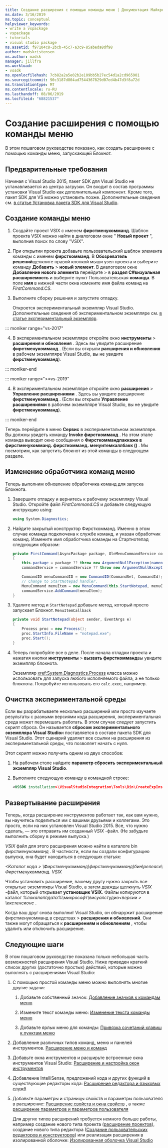 ```yaml
---
title: Создание расширения с помощью команды меню | Документация Майкрософт
ms.date: 3/16/2019
ms.topic: conceptual
helpviewer_keywords:
- write a vspackage
- vspackage
- tutorials
- visual studio package
ms.assetid: f97104c8-2bcb-45c7-a3c9-85abeda8df98
author: madskristensen
ms.author: madsk
manager: jillfra
ms.workload:
- vssdk
ms.openlocfilehash: 7cb82a2a5e02b2e109bb5b27ec54d1a2cd965901
ms.sourcegitcommit: 90c3187d804ad7544367829d07ed4b47d3f8a72d
ms.translationtype: MT
ms.contentlocale: ru-RU
ms.lasthandoff: 08/06/2019
ms.locfileid: "68821537"
---
```

# <a name="create-an-extension-with-a-menu-command"></a>Создание расширения с помощью команды меню

В этом пошаговом руководстве показано, как создать расширение с помощью команды меню, запускающей Блокнот.

## <a name="prerequisites"></a>Предварительные требования

Начиная с Visual Studio 2015, пакет SDK для Visual Studio не устанавливается из центра загрузки. Он входит в состав программы установки Visual Studio как дополнительный компонент. Кроме того, пакет SDK для VS можно установить позже. Дополнительные сведения см. [в статье Установка пакета SDK для Visual Studio](../extensibility/installing-the-visual-studio-sdk.md).

## <a name="create-a-menu-command"></a>Создание команды меню

1. Создайте проект VSIX с именем **фирстменукомманд**. Шаблон проекта VSIX можно найти в диалоговом окне " **Новый проект** ", выполнив поиск по слову "VSIX".

2. При открытии проекта добавьте пользовательский шаблон элемента команды с именем **фирсткомманд**. В **Обозреватель решений**щелкните правой кнопкой мыши узел проекта и выберите команду **Добавить** > **новый элемент**. В диалоговом окне **Добавление нового элемента** перейдите  > в **раздел C#визуальная**  **расширяемость** и выберите пункт Пользовательская **команда**. В поле **имя** в нижней части окна измените имя файла команд на *FirstCommand.CS*.

3. Выполните сборку решения и запустите отладку.

    Откроется экспериментальный экземпляр Visual Studio. Дополнительные сведения об экспериментальном экземпляре см. [в статье экспериментальный экземпляр](../extensibility/the-experimental-instance.md).

::: moniker range="vs-2017"

4. В экспериментальном экземпляре откройте окно **инструменты** > **расширения и обновления** . Здесь вы увидите расширение **фирстменукомманд** . (Если вы открыли **расширения и обновления** в рабочем экземпляре Visual Studio, вы не увидите **фирстменукомманд**).

::: moniker-end

::: moniker range=">=vs-2019"

4. В экспериментальном экземпляре откройте окно **расширения** > **Управление расширениями** . Здесь вы увидите расширение **фирстменукомманд** . (Если вы открыли **Управление расширениями** в рабочем экземпляре Visual Studio, вы не увидите **фирстменукомманд**).

::: moniker-end

Теперь перейдите в меню **Сервис** в экспериментальном экземпляре. Вы должны увидеть команду **Invoke фирсткомманд** . На этом этапе команда выводит окно сообщения о **Фирсткоммандпаккаже в фирстменукомманд. фирсткомманд. менуитемкаллбакк ()** . Мы посмотрим, как запустить блокнот из этой команды в следующем разделе.

## <a name="change-the-menu-command-handler"></a>Изменение обработчика команд меню

Теперь выполним обновление обработчика команд для запуска Блокнота.

1. Завершите отладку и вернитесь к рабочему экземпляру Visual Studio. Откройте файл *FirstCommand.CS* и добавьте следующую инструкцию using:

    ```csharp
    using System.Diagnostics;
    ```

2. Найдите закрытый конструктор Фирсткомманд. Именно в этом случае команда подключена к службе команд, и указан обработчик команд. Измените имя обработчика команды на Стартнотепад следующим образом:

    ```csharp
    private FirstCommand(AsyncPackage package, OleMenuCommandService commandService)
    {
        this.package = package ?? throw new ArgumentNullException(nameof(package));
        commandService = commandService ?? throw new ArgumentNullException(nameof(commandService));

        CommandID menuCommandID = new CommandID(CommandSet, CommandId);
        // Change to StartNotepad handler.
        MenuCommand menuItem = new MenuCommand(this.StartNotepad, menuCommandID);
        commandService.AddCommand(menuItem);
    }
    ```

3. Удалите метод и `StartNotepad` добавьте метод, который просто запускает Блокнот. `MenuItemCallback`

    ```csharp
    private void StartNotepad(object sender, EventArgs e)
    {
        Process proc = new Process();
        proc.StartInfo.FileName = "notepad.exe";
        proc.Start();
    }
    ```

4. Теперь попробуйте все в деле. После начала отладки проекта и нажатия кнопки **инструменты** > **вызвать фирсткомманд**вы увидите экземпляр блокнота.

    Экземпляр <xref:System.Diagnostics.Process> класса можно использовать для запуска любого исполняемого файла, а не только блокнота. Попробуйте использовать его `calc.exe`с, например.

## <a name="clean-up-the-experimental-environment"></a>Очистка экспериментальной среды

Если вы разрабатываете несколько расширений или просто изучаете результаты с разными версиями кода расширения, экспериментальная среда может перемешать работать. В этом случае следует запустить скрипт сброса. Он называется **сбросом экспериментального экземпляра Visual Studio**и поставляется в составе пакета SDK для Visual Studio. Этот сценарий удаляет все ссылки на расширения из экспериментальной среды, что позволяет начать с нуля.

Этот скрипт можно получить одним из двух способов:

1. На рабочем столе найдите **параметр сбросить экспериментальный экземпляр Visual Studio**.

2. Выполните следующую команду в командной строке:

    ```xml
    <VSSDK installation>\VisualStudioIntegration\Tools\Bin\CreateExpInstance.exe /Reset /VSInstance=<version> /RootSuffix=Exp && PAUSE

    ```

## <a name="deploy-your-extension"></a>Развертывание расширения

Теперь, когда расширение инструментов работает так, как вам нужно, вы научитесь поделиться им с вашими друзьями и коллегами. Это просто, если на них установлен Visual Studio 2015. Все, что нужно сделать, — это отправить им созданный *VSIX* -файл. (Не забудьте выполнить сборку в режиме выпуска.)

*VSIX* файл для этого расширения можно найти в каталоге bin *фирстменукомманд* . В частности, если вы создали конфигурацию выпуска, она будет находиться в следующих статьях:

*\<Каталог кода > \Фирстменукомманд\фирстменукомманд\бин\релеасе\ Фирстменукомманд. VSIX*

Чтобы установить расширение, вашему другу нужно закрыть все открытые экземпляры Visual Studio, а затем дважды щелкнуть *VSIX* -файл, который открывает **установщик VSIX**. Файлы копируются в каталог *%локалаппдата%\микрософт\висуалстудио\<версии > \екстенсионс* .

Когда ваш друг снова выполнит Visual Studio, он обнаружит расширение фирстменукомманд в средствах > **расширения и обновлений**. Они также могут обращаться к **расширениям и обновлениям** , чтобы удалить или отключить расширение.

## <a name="next-steps"></a>Следующие шаги

В этом пошаговом руководстве показана только небольшая часть возможностей расширения Visual Studio. Ниже приведен краткий список других (достаточно простых) действий, которые можно выполнять с расширениями Visual Studio:

1. С помощью простой команды меню можно выполнять многие другие задачи:

   1. Добавьте собственный значок: [Добавление значков к командам меню](../extensibility/adding-icons-to-menu-commands.md)

   2. Измените текст команды меню: [Изменение текста команды меню](../extensibility/changing-the-text-of-a-menu-command.md)

   3. Добавьте ярлык меню для команды: [Привязка сочетаний клавиш к пунктам меню](../extensibility/binding-keyboard-shortcuts-to-menu-items.md)

2. Добавление различных типов команд, меню и панелей инструментов. [Расширение меню и команд](../extensibility/extending-menus-and-commands.md)

3. Добавьте окна инструментов и расширьте встроенные окна инструментов Visual Studio: [Расширение и настройка окон инструментов](../extensibility/extending-and-customizing-tool-windows.md)

4. Добавление IntelliSense, предложений кода и других функций в существующие редакторы кода: [Расширение редактора и языковых служб](../extensibility/extending-the-editor-and-language-services.md)

5. Добавьте параметры и страницы свойств и параметры пользователя в расширение: [Расширение свойств и окна свойств](../extensibility/extending-properties-and-the-property-window.md) , а также [расширение параметров и параметров пользователя](../extensibility/extending-user-settings-and-options.md)

   Для других типов расширений требуется немного больше работы, например создание нового типа проекта ([расширение проектов](../extensibility/extending-projects.md)), создание нового типа редактора ([Создание пользовательских редакторов и конструкторов](../extensibility/creating-custom-editors-and-designers.md)) или реализация расширения в изолированной оболочке: [Изолированная оболочка Visual Studio](https://visualstudio.microsoft.com/vs/older-downloads/isolated-shell/)
